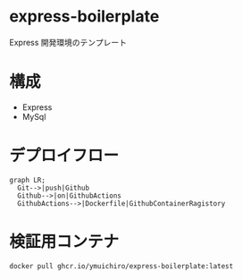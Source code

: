 # express-boilerplate

Express 開発環境のテンプレート

# 構成

- Express
- MySql

# デプロイフロー

```mermaid
graph LR;
  Git-->|push|Github
  Github-->|on|GithubActions
  GithubActions-->|Dockerfile|GithubContainerRagistory
```

# 検証用コンテナ

```
docker pull ghcr.io/ymuichiro/express-boilerplate:latest
```
